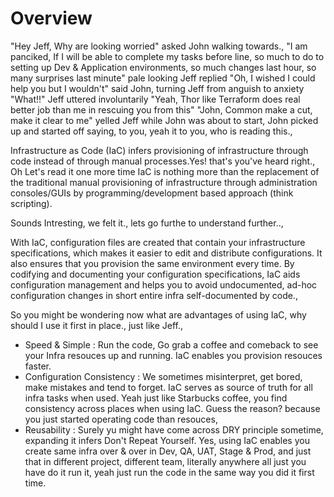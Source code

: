 # Overview

"Hey Jeff, Why are looking worried" asked John walking towards.,
"I am panciked, If I will be able to complete my tasks before line, so much to do to setting up Dev & Application environments, so much changes last hour, so many surprises last minute" pale looking Jeff replied
"Oh, I wished I could help you but I wouldn't" said John, turning Jeff from anguish to anxiety
"What!!" Jeff uttered involuntarily
"Yeah, Thor like Terraform does real better job than me in rescuing you from this"
"John, Common make a cut, make it clear to me" yelled Jeff while John was about to start,
John picked up and started off saying, to you, yeah it to you, who is reading this.,

Infrastructure as Code (IaC) infers provisioning of infrastructure through code instead of through manual processes.Yes! that's you've heard right., Oh Let's read it one more time IaC is nothing more than the replacement of the traditional manual provisioning of infrastructure through administration consoles/GUIs by programming/development based approach (think scripting).

Sounds Intresting, we felt it., lets go furthe to understand further..,

With IaC, configuration files are created that contain your infrastructure specifications, which makes it easier to edit and distribute configurations. It also ensures that you provision the same environment every time. By codifying and documenting your configuration specifications, IaC aids configuration management and helps you to avoid undocumented, ad-hoc configuration changes in short entire infra self-documented by code.,

So you might be wondering now what are advantages of using IaC, why should I use it first in place., just like Jeff.,

- Speed & Simple : Run the code, Go grab a coffee and comeback to see your Infra resouces up and running. IaC enables you provision resouces faster.
- Configuration Consistency : We sometimes misinterpret, get bored, make mistakes and tend to forget. IaC serves as source of truth for all infra tasks when used. Yeah just like Starbucks coffee, you find consistency across places when using IaC. Guess the reason? because you just started operating code than resouces,
- Reusability : Surely yu might have come across DRY principle sometime, expanding it infers Don't Repeat Yourself. Yes, using IaC enables you create same infra over & over in Dev, QA, UAT, Stage & Prod, and just that in different project, different team, literally anywhere all just you have do it run it, yeah just run the code in the same way you did it first time.
